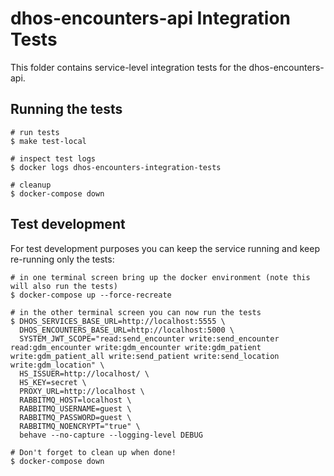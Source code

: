 # dhos-encounters-api Integration Tests
This folder contains service-level integration tests for the dhos-encounters-api.

## Running the tests
```
# run tests
$ make test-local

# inspect test logs
$ docker logs dhos-encounters-integration-tests

# cleanup
$ docker-compose down
```

## Test development
For test development purposes you can keep the service running and keep re-running only the tests:
```
# in one terminal screen bring up the docker environment (note this will also run the tests)
$ docker-compose up --force-recreate

# in the other terminal screen you can now run the tests
$ DHOS_SERVICES_BASE_URL=http://localhost:5555 \
  DHOS_ENCOUNTERS_BASE_URL=http://localhost:5000 \
  SYSTEM_JWT_SCOPE="read:send_encounter write:send_encounter read:gdm_encounter write:gdm_encounter write:gdm_patient write:gdm_patient_all write:send_patient write:send_location write:gdm_location" \
  HS_ISSUER=http://localhost/ \
  HS_KEY=secret \
  PROXY_URL=http://localhost \
  RABBITMQ_HOST=localhost \
  RABBITMQ_USERNAME=guest \
  RABBITMQ_PASSWORD=guest \
  RABBITMQ_NOENCRYPT="true" \
  behave --no-capture --logging-level DEBUG

# Don't forget to clean up when done!
$ docker-compose down
```
